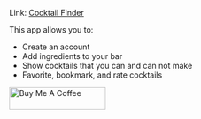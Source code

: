Link: [Cocktail Finder](https://cocktail-finder.herokuapp.com/)

This app allows you to:
- Create an account
- Add ingredients to your bar
- Show cocktails that you can and can not make
- Favorite, bookmark, and rate cocktails

<a href="https://www.buymeacoffee.com/jeremycolon" target="_blank"><img src="https://cdn.buymeacoffee.com/buttons/default-orange.png" alt="Buy Me A Coffee" height="41" width="174"></a>
